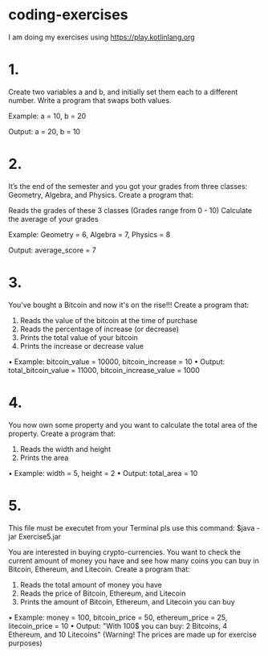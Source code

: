# coding-exercises

I am doing my exercises using https://play.kotlinlang.org

# 1. 
Create two variables a and b, and initially set them each to a different number. Write a program that swaps both values.
 
 Example: a = 10, b = 20
 
 Output: a = 20, b = 10
 
# 2.
It’s the end of the semester and you got your grades from three classes: Geometry, Algebra, and Physics.
Create a program that:

Reads the grades of these 3 classes (Grades range from 0 - 10)
Calculate the average of your grades

Example: Geometry = 6, Algebra = 7, Physics = 8

Output: average_score = 7

# 3. 
You've bought a Bitcoin and now it's on the rise!!!
Create a program that:

1. Reads the value of the bitcoin at the time of purchase
2. Reads the percentage of increase (or decrease)
3. Prints the total value of your bitcoin
4. Prints the increase or decrease value

• Example: bitcoin_value = 10000, bitcoin_increase = 10
• Output: total_bitcoin_value = 11000, bitcoin_increase_value = 1000

# 4.
You now own some property and you want to calculate the total area of the property.
Create a program that:

1. Reads the width and height
2. Prints the area

• Example: width = 5, height = 2
• Output: total_area = 10

# 5.
This file must be executet from your Terminal pls use this command: 
$java -jar Exercise5.jar

You are interested in buying crypto-currencies. You want to check the current amount of money you have and see how many coins you can buy in Bitcoin, Ethereum, and Litecoin.
Create a program that:

1. Reads the total amount of money you have
2. Reads the price of Bitcoin, Ethereum, and Litecoin
3. Prints the amount of Bitcoin, Ethereum, and Litecoin you can buy

• Example: money = 100, bitcoin_price = 50, ethereum_price = 25, litecoin_price = 10
• Output: "With 100$ you can buy: 2 Bitcoins, 4 Ethereum, and 10 Litecoins"
(Warning! Τhe prices are made up for exercise purposes)




